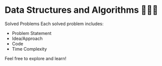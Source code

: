 # Data Structures and Algorithms 👩‍💻🔥

Solved Problems
Each solved problem includes:

* Problem Statement 
* Idea/Approach
* Code
* Time Complexity

Feel free to explore and learn!
